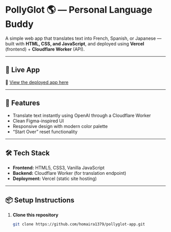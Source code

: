 # PollyGlot 🌎 — Personal Language Buddy

A simple web app that translates text into French, Spanish, or Japanese — built with **HTML, CSS, and JavaScript**, and deployed using **Vercel** (frontend) + **Cloudflare Worker** (API).

---

## 🚀 Live App
🔗 [View the deployed app here](https://pollyglot-app.vercel.app)

---

## 🧠 Features
- Translate text instantly using OpenAI through a Cloudflare Worker  
- Clean Figma-inspired UI  
- Responsive design with modern color palette  
- “Start Over” reset functionality  

---

## 🛠️ Tech Stack
- **Frontend:** HTML5, CSS3, Vanilla JavaScript  
- **Backend:** Cloudflare Worker (for translation endpoint)  
- **Deployment:** Vercel (static site hosting)  

---

## 📦 Setup Instructions

1. **Clone this repository**
   ```bash
   git clone https://github.com/homaira1379/pollyglot-app.git
